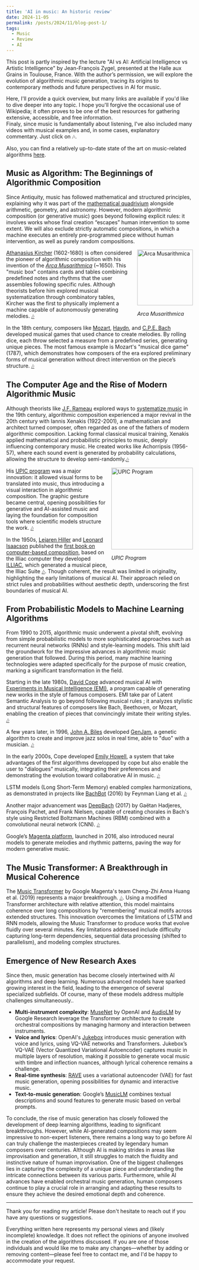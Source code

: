 ```yaml
---
title: 'AI in music: An historic review'
date: 2024-11-05
permalink: /posts/2024/11/blog-post-1/
tags:
  - Music
  - Review
  - AI
---
```


This post is partly inspired by the lecture "AI vs AI: Artificial Intelligence vs Artistic Intelligence" by Jean-François Zygel, presented at the Halle aux Grains in Toulouse, France. With the author’s permission, we will explore the evolution of algorithmic music generation, tracing its origins to contemporary methods and future perspectives in AI for music.

Here, I'll provide a quick overview, but many links are available if you'd like to dive deeper into any topic. I hope you'll forgive the occasional use of Wikipedia; it often proves to be one of the best resources for gathering extensive, accessible, and free information. <br>
Finaly, since music is fundamentally about listening, I've also included many videos with musical examples and, in some cases, explanatory commentary. Just click on 🎶. 

Also, you can find a relatively up-to-date state of the art on music-related algorithms [here](https://carlosholivan.github.io/DeepLearningMusicGeneration/#figaro-generating-symbolic-music-with-fine-grained-artistic-control).

## Music as Algorithm: The Beginnings of Algorithmic Composition

Since Antiquity, music has followed mathematical and structured principles, explaining why it was part of the [mathematical quadrivium](https://fr.wikipedia.org/wiki/Quadrivium) alongside arithmetic, geometry, and astronomy. However, modern algorithmic composition (or generative music) goes beyond following explicit rules: it involves works whose final creation “escapes” human intervention to some extent. 
We will also exclude strictly automatic compositions, in which a machine executes an entirely pre-programmed piece without human intervention, as well as purely random compositions.


<div style="float: right; margin-left: 10px;">
    <img src="https://gate.unigre.it/mediawiki/images/thumb/b/b9/7700_3271_3580-016_944.jpg/300px-7700_3271_3580-016_944.jpg" alt="Arca Musarithmica" width="150"/>
    <p><em>Arca Musarithmica</em></p>
</div>



[Athanasius Kircher](https://en.wikipedia.org/wiki/Athanasius_Kircher) (1602-1680) is often considered the pioneer of algorithmic composition with his invention of the [*Arca Musarithmica*](https://larkfall.wordpress.com/2014/06/06/kircher-schotts-computer-music-of-the-baroque/) (~1650).
This "music box" contains cards and tables combining predefined notes and rhythms that the user assembles following specific rules. Although theorists before him explored musical systematization through combinatory tables, Kircher was the first to physically implement a machine capable of autonomously generating melodies. [🎶](https://www.youtube.com/watch?v=zpfq2L5X6yU)



In the 18th century, composers like [Mozart](https://en.wikipedia.org/wiki/Wolfgang_Amadeus_Mozart), [Haydn](https://en.wikipedia.org/wiki/Joseph_Haydn), and [C.P.E. Bach](https://en.wikipedia.org/wiki/Carl_Philipp_Emanuel_Bach) developed musical games that used chance to create melodies. By rolling dice, each throw selected a measure from a predefined series, generating unique pieces. The most famous example is Mozart's "musical dice game" (1787), which demonstrates how composers of the era explored preliminary forms of musical generation without direct intervention on the piece’s structure. [🎶](https://www.youtube.com/watch?v=9Zdg6Ec4mVw)

## The Computer Age and the Rise of Modern Algorithmic Music

Although theorists like [J.F. Rameau](https://en.wikipedia.org/wiki/Jean-Philippe_Rameau) explored ways to [systematize music](https://en.wikipedia.org/wiki/New_System_of_Musical_Theory) in the 19th century, algorithmic composition experienced a major revival in the 20th century with Iannis Xenakis (1922-2001), a mathematician and architect turned composer, often regarded as one of the fathers of modern algorithmic composition.
Lacking formal classical musical training, Xenakis applied mathematical and probabilistic principles to music, deeply influencing contemporary music. He created works like Achorripsis (1956-57), where each sound event is generated by probability calculations, allowing the structure to develop semi-randomly.[🎶](https://www.youtube.com/watch?v=WasFTDq0dJI)

<div style="float: right; margin-left: 10px;">
    <img src="https://i0.wp.com/120years.net/wp-content/uploads/upic1-e1705496773502.jpg" alt="UPIC Program" width="220"/>
    <p><em>UPIC Program</em></p>
</div>

His [UPIC program](https://citeseerx.ist.psu.edu/document?repid=rep1&type=pdf&doi=3425fc400cd2c4cf1aa9ff7231ef2a541e234c62) was a major innovation: it allowed visual forms to be translated into music, thus introducing a visual interaction in algorithmic composition. The graphic gesture became central, opening possibilities for generative and AI-assisted music and laying the foundation for composition tools where scientific models structure the work. [🎶](https://www.youtube.com/watch?v=nvH2KYYJg-o)


In the 1950s, [Lejaren Hiller](https://distributedmuseum.illinois.edu/exhibit/lejaren-hiller/) and [Leonard Isaacson](https://en.wikipedia.org/wiki/Leonard_Isaacson) published the [first book on computer-based composition](https://archive.org/details/experimentalmusi00hill/page/n5/mode/2up), based on the Illiac computer they developed [ILLIAC](https://en.wikipedia.org/wiki/ILLIAC), which generated a musical piece, the Illiac Suite [🎶](https://www.youtube.com/watch?v=fojKZ1ymZlo). Though coherent, the result was limited in originality, highlighting the early limitations of musical AI. Their approach relied on strict rules and probabilities without aesthetic depth, underscoring the first boundaries of musical AI.


## From Probabilistic Models to Machine Learning Algorithms

From 1990 to 2015, algorithmic music underwent a pivotal shift, evolving from simple probabilistic models to more sophisticated approaches such as recurrent neural networks (RNNs) and style-learning models. This shift laid the groundwork for the impressive advances in algorithmic music generation that followed. During this period, many machine learning technologies were adapted specifically for the purpose of music creation, marking a significant transformation in the field.

Starting in the late 1980s, [David Cope](https://en.wikipedia.org/wiki/David_Cope) advanced musical AI with [Experiments in Musical Intelligence (EMI)](https://quod.lib.umich.edu/cgi/p/pod/dod-idx/experiments-in-music-intelligence-emi.pdf?c=icmc;idno=bbp2372.1987.025;format=pdf), a program capable of generating new works in the style of famous composers. EMI take par of Latent Semantic Analysis to go beyond following musical rules ; it analyzes stylistic and structural features of composers like Bach, Beethoven, or Mozart, enabling the creation of pieces that convincingly imitate their writing styles. [🎶](https://www.youtube.com/watch?v=2kuY3BrmTfQ&list=PLNaK-WAWTgwudpV2B5xe7WUG8vRtEHnsI&index=1)


A few years later, in 1996, [John A. Biles](https://genjam.org/al-biles/genjam/biography/) developed [GenJam](https://igm.rit.edu/~jabics/BilesICMC94.pdf), a genetic algorithm to create and improve jazz solos in real time, able to "duo" with a musician. [🎶](https://www.youtube.com/watch?v=RDgJw2kiuWU)


In the early 2000s, Cope developed [Emily Howell](https://en.wikipedia.org/wiki/Emily_Howell), a system that take advantages of the first algorithms developped by cope but also enable the user to "dialogues" musically, integrating their preferences and demonstrating the evolution toward collaborative AI in music. [🎶](https://www.youtube.com/watch?v=QHJqp4SlsoU)


LSTM models (Long Short-Term Memory) enabled complex harmonizations, as demonstrated in projects like [BachBot](https://www.mlmi.eng.cam.ac.uk/files/feynman_liang_8224771_assignsubmission_file_liangfeynmanthesis.pdf) (2016) by Feynman Liang et al. [🎶](https://soundcloud.com/bachbot/sets/bachbot-com?utm_source=clipboard&utm_medium=text&utm_campaign=social_sharing)


Another major advancement was [DeepBach](https://arxiv.org/pdf/1612.01010) (2017)  by Gaëtan Hadjeres, François Pachet, and Frank Nielsen, capable of creating chorales in Bach's style using Restricted Boltzmann Machines (RBM) combined with a convolutional neural network (CNN). [🎶](https://www.youtube.com/watch?v=QiBM7-5hA6o)


Google’s [Magenta platform](https://magenta.tensorflow.org/), launched in 2016, also introduced neural models to generate melodies and rhythmic patterns, paving the way for modern generative music.


## The Music Transformer: A Breakthrough in Musical Coherence

The [Music Transformer](https://arxiv.org/pdf/1809.04281) by Google Magenta's team Cheng-Zhi Anna Huang et al. (2019) represents a major breakthrough. [🎶](https://magenta.tensorflow.org/music-transformer). Using a modified Transformer architecture with relative attention, this model maintains coherence over long compositions by "remembering" musical motifs across extended structures. This innovation overcomes the limitations of LSTM and RNN models, allowing the Music Transformer to produce works that evolve fluidly over several minutes. Key limitations addressed include difficulty capturing long-term dependencies, sequential data processing (shifted to parallelism), and modeling complex structures.

## Emergence of New Research Axes

Since then, music generation has become closely intertwined with AI algorithms and deep learning. Numerous advanced models have sparked growing interest in the field, leading to the emergence of several specialized subfields. Of course, many of these models address multiple challenges simultaneously..

* **Multi-instrument complexity**: [MuseNet](https://openai.com/index/musenet/) by OpenAI and [AudioLM](https://arxiv.org/pdf/2209.03143) by Google Research leverage the Transformer architecture to create orchestral compositions by managing harmony and interaction between instruments.
* **Voice and lyrics**: OpenAI's [Jukebox](https://arxiv.org/pdf/2005.00341) introduces music generation with voice and lyrics, using VQ-VAE networks and Transformers. Jukebox’s VQ-VAE (Vector Quantized Variational Autoencoder) captures music in multiple layers of resolution, making it possible to generate vocal music with timbre and inflection nuances, although lyrical coherence remains a challenge.
* **Real-time synthesis**: [RAVE](https://arxiv.org/pdf/2111.05011) uses a variational autoencoder (VAE) for fast music generation, opening possibilities for dynamic and interactive music.
* **Text-to-music generation**: Google’s [MusicLM](https://arxiv.org/pdf/2301.11325) combines textual descriptions and sound features to generate music based on verbal prompts.



To conclude, the rise of music generation has closely followed the development of deep learning algorithms, leading to significant breakthroughs. However, while AI-generated compositions may seem impressive to non-expert listeners, there remains a long way to go before AI can truly challenge the masterpieces created by legendary human composers over centuries. Although AI is making strides in areas like improvisation and generation, it still struggles to match the fluidity and instinctive nature of human improvisation. One of the biggest challenges lies in capturing the complexity of a unique piece and understanding the intricate connections between its various parts. Furthermore, while AI advances have enabled orchestral music generation, human composers continue to play a crucial role in arranging and adapting these results to ensure they achieve the desired emotional depth and coherence.


----------
Thank you for reading my article! Please don't hesitate to reach out if you have any questions or suggestions.

Everything written here represents my personal views and (likely incomplete) knowledge. It does not reflect the opinions of anyone involved in the creation of the algorithms discussed. If you are one of those individuals and would like me to make any changes—whether by adding or removing content—please feel free to contact me, and I'd be happy to accommodate your request.